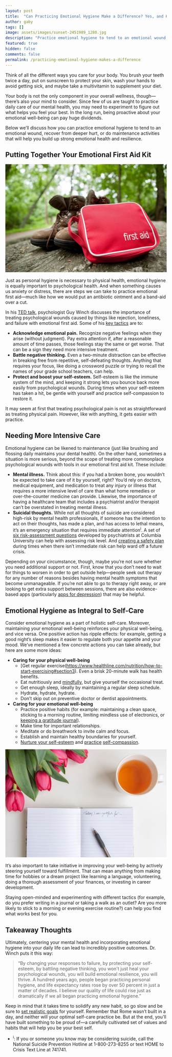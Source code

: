 ```yaml
---
layout: post
title:  "Can Practicing Emotional Hygiene Make a Difference? Yes, and Here’s How"
author: gaby
tags: []
image: assets/images/sunset-2451989_1280.jpg
description: "Practice emotional hygiene to tend to an emotional wound, recover from deeper hurt, or do maintenance activities that will build strong emotional health and resilience."
featured: true
hidden: false
comments: false
permalink: /practicing-emotional-hygiene-makes-a-difference
---
```


Think of all the different ways you care for your body. You brush your teeth twice a day, put on sunscreen to protect your skin, wash your hands to avoid getting sick, and maybe take a multivitamin to supplement your diet.

Your body is not the only component in your overall wellness, though—there’s also your mind to consider. Since few of us are taught to practice daily care of our mental health, you may need to experiment to figure out what helps you feel your best. In the long run, being proactive about your emotional well-being can pay huge dividends.

Below we’ll discuss how you can practice emotional hygiene to tend to an emotional wound, recover from deeper hurt, or do maintenance activities that will help you build up strong emotional health and resilience.

## Putting Together Your Emotional First Aid Kit

![first-aid-kit-hiking-boots-wood](assets/images/shutterstock_88413559.jpg)

Just as personal hygiene is necessary to physical health, emotional hygiene is equally important to psychological health. And when something causes us anxiety or distress, there are steps we can take to practice emotional first aid—much like how we would put an antibiotic ointment and a band-aid over a cut.

In his [TED talk](https://www.ted.com/talks/guy_winch_the_case_for_emotional_hygiene), psychologist Guy Winch discusses the importance of treating psychological wounds caused by things like rejection, loneliness, and failure with emotional first aid. Some of his [key tactics](https://ideas.ted.com/7-ways-to-practice-emotional-first-aid/) are to:
  - **Acknowledge emotional pain.** Recognize negative feelings when they arise (without judgment). Pay extra attention if, after a reasonable amount of time passes, those feelings stay the same or get worse. That can be a sign they need more intensive treatment.
  - **Battle negative thinking.** Even a two-minute distraction can be effective in breaking free from repetitive, self-defeating thoughts. Anything that requires your focus, like doing a crossword puzzle or trying to recall the names of your grade school teachers, can help.
  - **Protect and boost your self-esteem.** Self-esteem is like the immune system of the mind, and keeping it strong lets you bounce back more easily from psychological wounds. During times when your self-esteem has taken a hit, be gentle with yourself and practice self-compassion to restore it.

It may seem at first that treating psychological pain is not as straightforward as treating physical pain. However, like with anything, it gets easier with practice.

## Needing More Intensive Care

Emotional hygiene can be likened to maintenance (just like brushing and flossing daily maintains your dental health). On the other hand, sometimes a situation is more serious, beyond the scope of treating more commonplace psychological wounds with tools in our emotional first aid kit. These include:
  - **Mental illness.** Think about this: if you had a broken bone, you wouldn’t be expected to take care of it by yourself, right? You’d rely on doctors, medical equipment, and medication to treat any injury or illness that requires a more intensive level of care than what home remedies or over-the-counter medicine can provide. Likewise, the importance of having a healthcare team that includes a psychiatrist and/or therapist can’t be overstated in treating mental illness.
  - **Suicidal thoughts.** While not all thoughts of suicide are considered high-risk by mental health professionals, if someone has the intention to act on their thoughts, has made a plan, and has access to lethal means, it’s an emergency situation that requires immediate attention<sup>i</sup>. A set of [six risk-assessment questions](http://cssrs.columbia.edu/wp-content/uploads/Community-Card-2women-2018c.pdf) developed by psychiatrists at Columbia University can help with assessing risk level. And [creating a safety plan](https://www.verywellmind.com/suicide-safety-plan-1067524) during times when there isn’t immediate risk can help ward off a future crisis.

Depending on your circumstance, though, maybe you’re not sure whether you need additional support or not. First, know that you don’t need to wait for things to worsen in order to get outside help—people seek out therapy for any number of reasons besides having mental health symptoms that become unmanageable. If you’re not able to go to therapy right away, or are looking to get extra support between sessions, there are also evidence-based apps (particularly [apps for depression](https://blog.uplift.app/compare-icbt-depression-apps)) that may be helpful.

## Emotional Hygiene as Integral to Self-Care

Consider emotional hygiene as a part of holistic self-care. Moreover, maintaining your emotional well-being reinforces your physical well-being, and vice versa. One positive action has ripple effects: for example, getting a good night’s sleep makes it easier to regulate both your appetite and your mood. We’ve mentioned a few concrete actions you can take already, but here are some more ideas:

  - **Caring for your physical well-being**
    - [Get regular exercise(https://www.healthline.com/nutrition/how-to-start-exercising#section3). Even a brisk 20-minute walk has health benefits.
    - Eat nutritiously and [mindfully](https://www.health.harvard.edu/staying-healthy/8-steps-to-mindful-eating), but give yourself the occasional treat.
    - Get enough sleep, ideally by maintaining a regular sleep schedule.
    - Hydrate, hydrate, hydrate.
    - Don’t skip out on preventive doctor or dentist appointments.
  - **Caring for your emotional well-being**
    - Practice positive habits (for example: maintaining a clean space, sticking to a morning routine, limiting mindless use of electronics, or [keeping a gratitude journal](https://ggia.berkeley.edu/practice/gratitude_journal?_ga=2.196434533.83934382.1568743460-336391035.1568743460)).
    - Make time for important relationships.
    - Meditate or do breathwork to invite calm and focus.
    - Establish and maintain healthy boundaries for yourself.
    - [Nurture your self-esteem](https://www.psychologytoday.com/us/blog/nurturing-self-compassion/201703/8-steps-improving-your-self-esteem) and [practice](https://self-compassion.org/tips-for-practice/) [self-compassion](https://self-compassion.org/the-three-elements-of-self-compassion-2/).

![gratitude-journal-red-tulips](assets/images/gratitude_journal_tulips.jpg)

It’s also important to take initiative in improving your well-being by actively steering yourself toward fulfillment. That can mean anything from making time for hobbies or a dream project like learning a language, volunteering, doing a thorough assessment of your finances, or investing in career development.

Staying open-minded and experimenting with different tactics (for example, do you prefer writing in a journal or taking a walk as an outlet? Are you more likely to stick to a morning or evening exercise routine?) can help you find what works best for you.

## Takeaway Thoughts

Ultimately, centering your mental health and incorporating emotional hygiene into your daily life can lead to incredibly positive outcomes. Dr. Winch puts it this way:

> “By changing your responses to failure,
> by protecting your self-esteem, by battling
> negative thinking, you won't just heal your
> psychological wounds, you will build emotional
> resilience, you will thrive. A hundred years
> ago, people began practicing personal hygiene,
> and life expectancy rates rose by over 50 percent
> in just a matter of decades. I believe our
> quality of life could rise just as dramatically
> if we all began practicing emotional hygiene.”

Keep in mind that it takes time to solidify any new habit, so go slow and be sure to [set realistic goals](https://collegeforadultlearning.edu.au/effective-goal-setting-set-and-achieve-goals/) for yourself. Remember that Rome wasn’t built in a day, and neither will your optimal self-care practice be. But at the end, you’ll have built something to be proud of—a carefully cultivated set of values and habits that will help you be your best self.


<div class='references'>
<ul>
<li><sup>i</sup>: If you or someone you know may be considering suicide, call the National Suicide Prevention Hotline at 1-800-273-8255 or text HOME to Crisis Text Line at 741741.</li>
</ul>
